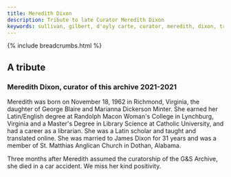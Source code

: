 ```yaml
---
title: Meredith Dixon
description: Tribute to late Curator Meredith Dixon
keywords: sullivan, gilbert, d'oyly carte, curator, meredith, dixon, tribute
---
```


{% include breadcrumbs.html %}

## A tribute

### Meredith Dixon, curator of this archive 2021-2021

Meredith was born on November 18, 1962 in Richmond, Virginia, the daughter of
George Blaire and Marianna Dickerson Minter. She earned her Latin/English
degree at Randolph Macon Woman's College in Lynchburg, Virginia and a Master's
Degree in Library Science at Catholic University, and had a career as a
librarian. She was a Latin scholar and taught and translated online. She was
married to James Dixon for 31 years and was a member of St. Matthias Anglican
Church in Dothan, Alabama.

Three months after Meredith assumed the curatorship of the G&S Archive, she
died in a car accident. We miss her kind positivity.
